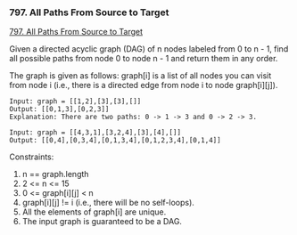 ### 797. All Paths From Source to Target
[797. All Paths From Source to Target](https://leetcode.com/problems/all-paths-from-source-to-target/)

Given a directed acyclic graph (DAG) of n nodes labeled from 0 to n - 1, find all possible paths from node 0 to node n - 1 and return them in any order.

The graph is given as follows: graph[i] is a list of all nodes you can visit from node i (i.e., there is a directed edge from node i to node graph[i][j]).

```
Input: graph = [[1,2],[3],[3],[]]
Output: [[0,1,3],[0,2,3]]
Explanation: There are two paths: 0 -> 1 -> 3 and 0 -> 2 -> 3.
```

```
Input: graph = [[4,3,1],[3,2,4],[3],[4],[]]
Output: [[0,4],[0,3,4],[0,1,3,4],[0,1,2,3,4],[0,1,4]]
```

Constraints:

1. n == graph.length
2. 2 <= n <= 15
3. 0 <= graph[i][j] < n
4. graph[i][j] != i (i.e., there will be no self-loops).
5. All the elements of graph[i] are unique.
6. The input graph is guaranteed to be a DAG.
